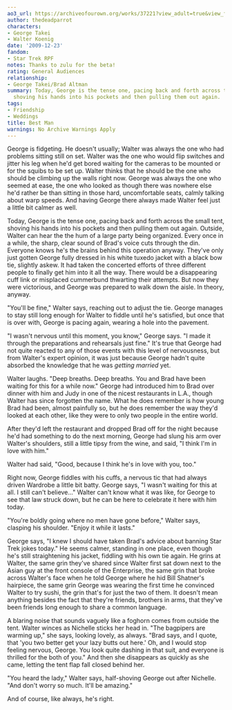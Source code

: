 ```yaml
---
ao3_url: https://archiveofourown.org/works/37221?view_adult=true&view_full_work=true
author: thedeadparrot
characters:
- George Takei
- Walter Koenig
date: '2009-12-23'
fandom:
- Star Trek RPF
notes: Thanks to zulu for the beta!
rating: General Audiences
relationship:
- George Takei/Brad Altman
summary: Today, George is the tense one, pacing back and forth across the small tent,
  shoving his hands into his pockets and then pulling them out again.
tags:
- Friendship
- Weddings
title: Best Man
warnings: No Archive Warnings Apply
---
```


George is fidgeting. He doesn't usually; Walter was always the one who had problems sitting still on set. Walter was the one who would flip switches and jitter his leg when he'd get bored waiting for the cameras to be mounted or for the squibs to be set up. Walter thinks that he should be the one who should be climbing up the walls right now. George was always the one who seemed at ease, the one who looked as though there was nowhere else he'd rather be than sitting in those hard, uncomfortable seats, calmly talking about warp speeds. And having George there always made Walter feel just a little bit calmer as well.

Today, George is the tense one, pacing back and forth across the small tent, shoving his hands into his pockets and then pulling them out again. Outside, Walter can hear the the hum of a large party being organized. Every once in a while, the sharp, clear sound of Brad's voice cuts through the din. Everyone knows he's the brains behind this operation anyway. They've only just gotten George fully dressed in his white tuxedo jacket with a black bow tie, slightly askew. It had taken the concerted efforts of three different people to finally get him into it all the way. There would be a disappearing cuff link or misplaced cummerbund thwarting their attempts. But now they were victorious, and George was prepared to walk down the aisle. In theory, anyway.

"You'll be fine," Walter says, reaching out to adjust the tie. George manages to stay still long enough for Walter to fiddle until he's satisfied, but once that is over with, George is pacing again, wearing a hole into the pavement.

"I wasn't nervous until this moment, you know," George says. "I made it through the preparations and rehearsals just fine." It's true that George had not quite reacted to any of those events with this level of nervousness, but from Walter's expert opinion, it was just because George hadn't quite absorbed the knowledge that he was *getting married* yet.

Walter laughs. "Deep breaths. Deep breaths. You and Brad have been waiting for this for a while now." George had introduced him to Brad over dinner with him and Judy in one of the nicest restaurants in L.A., though Walter has since forgotten the name. What he does remember is how young Brad had been, almost painfully so, but he does remember the way they'd looked at each other, like they were to only two people in the entire world.

After they'd left the restaurant and dropped Brad off for the night because he'd had something to do the next morning, George had slung his arm over Walter's shoulders, still a little tipsy from the wine, and said, "I think I'm in love with him."

Walter had said, "Good, because I think he's in love with you, too."

Right now, George fiddles with his cuffs, a nervous tic that had always driven Wardrobe a little bit batty. George says, "I wasn't waiting for this at all. I still can't believe..." Walter can't know what it was like, for George to see that law struck down, but he can be here to celebrate it here with him today.

"You're boldly going where no men have gone before," Walter says, clasping his shoulder. "Enjoy it while it lasts."

George says, "I knew I should have taken Brad's advice about banning Star Trek jokes today." He seems calmer, standing in one place, even though he's still straightening his jacket, fiddling with his own tie again. He grins at Walter, the same grin they've shared since Walter first sat down next to the Asian guy at the front console of the Enterprise, the same grin that broke across Walter's face when he told George where he hid Bill Shatner's hairpiece, the same grin George was wearing the first time he convinced Walter to try sushi, the grin that's for just the two of them. It doesn't mean anything besides the fact that they're friends, brothers in arms, that they've been friends long enough to share a common language.

A blaring noise that sounds vaguely like a foghorn comes from outside the tent. Walter winces as Nichelle sticks her head in. "The bagpipers are warming up," she says, looking lovely, as always. "Brad says, and I quote, that 'you two better get your lazy butts out here.' Oh, and I would stop feeling nervous, George. You look quite dashing in that suit, and everyone is thrilled for the both of you." And then she disappears as quickly as she came, letting the tent flap fall closed behind her.

"You heard the lady," Walter says, half-shoving George out after Nichelle. "And don't worry so much. It'll be amazing."

And of course, like always, he's right.